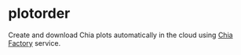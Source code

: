 # plotorder
Create and download Chia plots automatically in the cloud using [Chia Factory](https://chiafactory.com) service.
